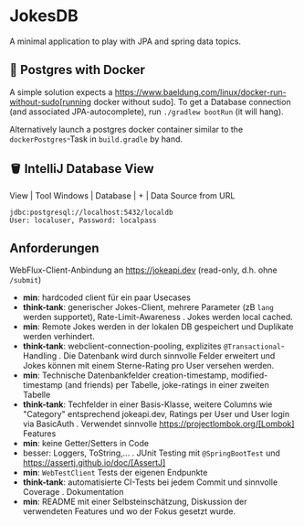 # JokesDB

A minimal application to play with JPA and spring data topics.

## 🐳 Postgres with Docker

A simple solution expects a https://www.baeldung.com/linux/docker-run-without-sudo[running docker without sudo].
To get a Database connection (and associated JPA-autocomplete), run `./gradlew bootRun` (it will hang).

Alternatively launch a postgres docker container similar to the `dockerPostgres`-Task in `build.gradle` by hand.

## 🪣 IntelliJ Database View

View | Tool Windows | Database | + | Data Source from URL
```
jdbc:postgresql://localhost:5432/localdb
User: localuser, Password: localpass
```
## Anforderungen
WebFlux-Client-Anbindung an https://jokeapi.dev (read-only, d.h. ohne `/submit`)
- **min**: hardcoded client für ein paar Usecases
- **think-tank**: generischer Jokes-Client, mehrere Parameter (zB `lang` werden supportet), Rate-Limit-Awareness
. Jokes werden local cached.
- **min**: Remote Jokes werden in der lokalen DB gespeichert und Duplikate werden verhindert.
- **think-tank**: webclient-connection-pooling, explizites `@Transactional`-Handling
  . Die Datenbank wird durch sinnvolle Felder erweitert und Jokes können mit einem Sterne-Rating pro User versehen werden.
- **min**: Technische Datenbankfelder creation-timestamp, modified-timestamp (and friends) per Tabelle, joke-ratings in einer zweiten Tabelle
- **think-tank**: Techfelder in einer Basis-Klasse, weitere Columns wie "Category" entsprechend jokeapi.dev, Ratings per User und User login via BasicAuth
  . Verwendet sinnvolle https://projectlombok.org/[Lombok] Features
- **min**: keine Getter/Setters in Code
- besser: Loggers, ToString,...
  . JUnit Testing mit `@SpringBootTest` und https://assertj.github.io/doc/[AssertJ]
- **min**: `WebTestClient` Tests der eigenen Endpunkte
- **think-tank**: automatisierte CI-Tests bei jedem Commit und sinnvolle Coverage
  . Dokumentation
- **min**: README mit einer Selbsteinschätzung, Diskussion der verwendeten Features und wo der Fokus gesetzt wurde.
